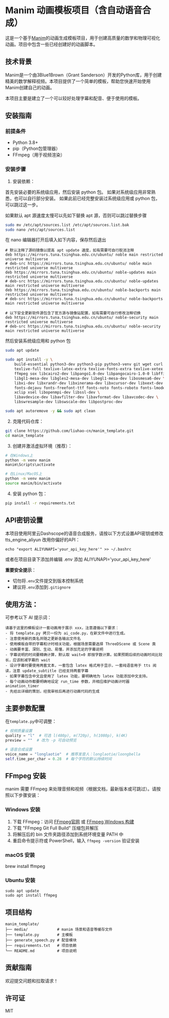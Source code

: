 # Manim 动画模板项目（含自动语音合成）

这是一个基于[Manim](https://www.manim.community/)的动画生成模板项目，用于创建高质量的数学和物理可视化动画。项目中包含一些已经创建好的动画脚本。

## 技术背景

Manim是一个由3Blue1Brown（Grant Sanderson）开发的Python库，用于创建精美的数学解释视频。本项目提供了一个简单的模板，帮助您快速开始使用Manim创建自己的动画。

本项目主要是建立了一个可以较好处理字幕和配音、便于使用的模板。

## 安装指南

### 前提条件

- Python 3.8+
- pip（Python包管理器）
- FFmpeg（用于视频渲染）

### 安装步骤

1. 安装依赖：

首先安装必要的系统级应用，然后安装 python 包。
如果对系统级应用非常熟悉，也可以自行部分安装。
如果此前已经完整安装过系统级应用或 python 包，可以跳过这一步。

如果默认 apt 源速度太慢可以先如下替换 apt 源，否则可以跳过替换步骤

```bash
sudo mv /etc/apt/sources.list /etc/apt/sources.list.bak
sudo nano /etc/apt/sources.list
```
在 nano 编辑器打开后填入如下内容，保存然后退出
```
# 默认注释了源码镜像以提高 apt update 速度，如有需要可自行取消注释
deb https://mirrors.tuna.tsinghua.edu.cn/ubuntu/ noble main restricted universe multiverse
# deb-src https://mirrors.tuna.tsinghua.edu.cn/ubuntu/ noble main restricted universe multiverse
deb https://mirrors.tuna.tsinghua.edu.cn/ubuntu/ noble-updates main restricted universe multiverse
# deb-src https://mirrors.tuna.tsinghua.edu.cn/ubuntu/ noble-updates main restricted universe multiverse
deb https://mirrors.tuna.tsinghua.edu.cn/ubuntu/ noble-backports main restricted universe multiverse
# deb-src https://mirrors.tuna.tsinghua.edu.cn/ubuntu/ noble-backports main restricted universe multiverse

# 以下安全更新软件源包含了官方源与镜像站配置，如有需要可自行修改注释切换
deb https://mirrors.tuna.tsinghua.edu.cn/ubuntu/ noble-security main restricted universe multiverse
# deb-src https://mirrors.tuna.tsinghua.edu.cn/ubuntu/ noble-security main restricted universe multiverse
```

然后安装系统级应用和 python 包
```bash
sudo apt update

sudo apt install -y \
    build-essential python3-dev python3-pip python3-venv git wget curl \
    texlive-full texlive-latex-extra texlive-fonts-extra texlive-xetex latexmk \
    ffmpeg sox libcairo2-dev libpango1.0-dev libpangocairo-1.0-0 libffi-dev \
    libgl1-mesa-dev libgles2-mesa-dev libegl1-mesa-dev libosmesa6-dev \
    libxi-dev libxrandr-dev libxinerama-dev libxcursor-dev libxext-dev \
    fonts-dejavu fonts-freefont-ttf fonts-noto fonts-roboto fonts-lmodern fonts-cmu \
    xclip xsel libopenmpi-dev libssl-dev \
    libavdevice-dev libavfilter-dev libavformat-dev libavcodec-dev \
    libswresample-dev libswscale-dev libpostproc-dev

sudo apt autoremove -y && sudo apt clean
```

2. 克隆代码仓库：

```bash
git clone https://github.com/liuhao-cn/manim_template.git
cd manim_template
```

3. 创建并激活虚拟环境（推荐）：

```bash
# 在Windows上
python -m venv manim
manim\Scripts\activate

# 在Linux/MacOS上
python -m venv manim
source manim/bin/activate
```

4. 安装 python 包：
```bash
pip install -r requirements.txt
```


## API密钥设置

本项目使用阿里云Dashscope的语音合成服务，请按以下方式设置API密钥或修改 tts_engine_aliyun 改用你偏好的API：
```
echo "export ALIYUNAPI='your_api_key_here'" >> ~/.bashrc
```
或者在项目目录下添加并编辑 .env 添加 ALIYUNAPI='your_api_key_here'

**重要安全提示**：
- 切勿将`.env`文件提交到版本控制系统
- 建议将`.env`添加到`.gitignore`

## 使用方法：

可参考以下 AI 提示词：
```AI prompt
请基于这里的模板设计一套动画用于展示 xxx，注意遵循以下要求：
- 将 template.py 拷贝一份为 ai_code.py，在新文件中进行生成。
- 注意使用新的类名并随之更新各输出文件名
- 使用模板自带的字幕和计时相关功能，根据场景需要选择 ThreeDScene 或 Scene 类
- 动画要丰富、深刻、生动、易懂，并添加充足的字幕说明
- 字幕说明的时间要精确计算，默认取 wait=0 即按字数计算。如果预期后续的动画时间比较长，应该削减字幕的 wait
- 设计字幕时要使用两套文本，一套包含 latex 格式用于显示，一套纯语音用于 tts 阅读，注意 update_subtitle 已经支持两套字幕
- 如果字幕包含中文且使用了 latex 功能，要明确地为 latex 功能添加中文支持。
- 每个动画动作都要明确地设定 run_time 参数，并相应维护动画计时器 animation_timer
- 先给出详细的策划，经我审核后再进行动画代码的生成
```

## 主要参数配置
在`template.py`中可调整：
```python
# 视频质量设置
quality = "l"  # 可选 l(480p), m(720p), h(1080p), k(4K)
preview = ""  # 改为 -p 可自动预览

# 语音合成设置
voice_name = "longlaotie"  # 推荐发音人：longlaotie/loongbella
self.time_per_char = 0.28  # 每个字符的默认持续时间
```


## FFmpeg 安装

manim 需要 FFmpeg 来处理音频和视频（根据文档，最新版本或可跳过）。请按照以下步骤安装：

### Windows 安装
1. 下载 FFmpeg：访问 [FFmpeg官网](https://ffmpeg.org/download.html) 或 [FFmpeg Windows 构建](https://www.gyan.dev/ffmpeg/builds/)
2. 下载 "FFmpeg Git Full Build" 压缩包并解压
3. 将解压后的 bin 文件夹路径添加到系统环境变量 PATH 中
4. 重启命令提示符或 PowerShell，输入 `ffmpeg -version` 验证安装

### macOS 安装
brew install ffmpeg

### Ubuntu 安装
```
sudo apt update
sudo apt install ffmpeg
```

## 项目结构

```
manim_template/
├── media/             # manim 场景和语音等缓存文件
├── template.py        # 主模板
├── generate_speech.py # 配音模块
├── requirements.txt   # 项目依赖
└── README.md          # 项目说明
```

## 贡献指南

欢迎提交问题和拉取请求！

## 许可证

MIT 